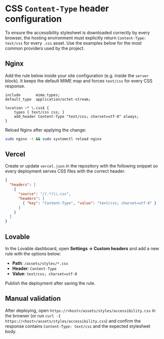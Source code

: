 # CSS `Content-Type` header configuration

To ensure the accessibility stylesheet is downloaded correctly by every browser, the hosting environment must explicitly return `Content-Type: text/css` for every `.css` asset. Use the examples below for the most common providers used by the project.

## Nginx

Add the rule below inside your site configuration (e.g. inside the `server` block). It keeps the default MIME map and forces `text/css` for every CSS response.

```nginx
include       mime.types;
default_type  application/octet-stream;

location ~* \.css$ {
    types { text/css css; }
    add_header Content-Type "text/css; charset=utf-8" always;
}
```

Reload Nginx after applying the change:

```bash
sudo nginx -t && sudo systemctl reload nginx
```

## Vercel

Create or update `vercel.json` in the repository with the following snippet so every deployment serves CSS files with the correct header.

```json
{
  "headers": [
    {
      "source": "/(.*)\\.css",
      "headers": [
        { "key": "Content-Type", "value": "text/css; charset=utf-8" }
      ]
    }
  ]
}
```

## Lovable

In the Lovable dashboard, open **Settings → Custom headers** and add a new rule with the options below:

- **Path**: `/assets/styles/*.css`
- **Header**: `Content-Type`
- **Value**: `text/css; charset=utf-8`

Publish the deployment after saving the rule.

## Manual validation

After deploying, open `https://<host>/assets/styles/accessibility.css` in the browser (or run `curl -I https://<host>/assets/styles/accessibility.css`) and confirm the response contains `Content-Type: text/css` and the expected stylesheet body.
